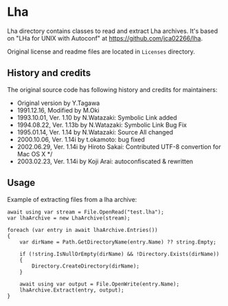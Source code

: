 ﻿# Lha

Lha directory contains classes to read and extract Lha archives. It's based on "LHa for UNIX with Autoconf" at https://github.com/jca02266/lha.

Original license and readme files are located in `Licenses` directory.

## History and credits

The original source code has following history and credits for maintainers:
- Original version by Y.Tagawa
- 1991.12.16, Modified by M.Oki
- 1993.10.01, Ver. 1.10 by N.Watazaki: Symbolic Link added
- 1994.08.22, Ver. 1.13b by N.Watazaki: Symbolic Link Bug Fix
- 1995.01.14, Ver. 1.14 by N.Watazaki: Source All changed
- 2000.10.06, Ver. 1.14i by t.okamoto: bug fixed
- 2002.06.29, Ver. 1.14i by Hiroto Sakai: Contributed UTF-8 convertion for Mac OS X                    */
- 2003.02.23, Ver. 1.14i by Koji Arai: autoconfiscated & rewritten

## Usage

Example of extracting files from a lha archive:

```
await using var stream = File.OpenRead("test.lha");
var lhaArchive = new LhaArchive(stream);

foreach (var entry in await lhaArchive.Entries())
{
    var dirName = Path.GetDirectoryName(entry.Name) ?? string.Empty;

    if (!string.IsNullOrEmpty(dirName) && !Directory.Exists(dirName))
    {
        Directory.CreateDirectory(dirName);
    }
    
    await using var output = File.OpenWrite(entry.Name);
    lhaArchive.Extract(entry, output);
}
```